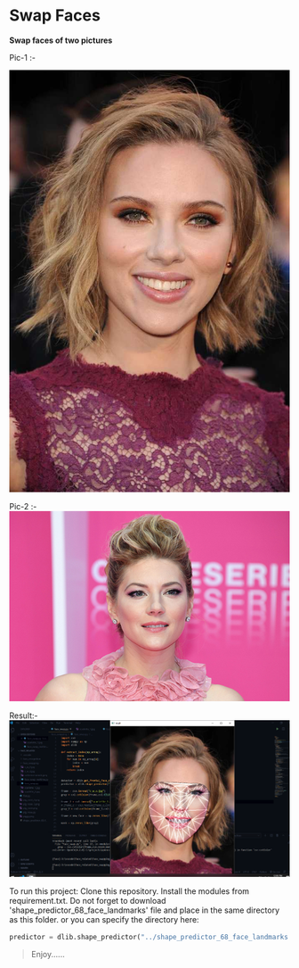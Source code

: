 # Swap Faces 

**Swap faces of two pictures**

Pic-1 :-

![pic](https://github.com/Kaushal-Dhungel/Face_swapping/blob/master/scarlette_1.jpg)


Pic-2 :-
![pic](https://github.com/Kaushal-Dhungel/Face_swapping/blob/master/c_w_2.jpg)

Result:-
![pic](https://github.com/Kaushal-Dhungel/Face_swapping/blob/master/face_swap.png)

To run this project:
Clone this repository.
Install the modules from requirement.txt.
Do not forget to download 'shape_predictor_68_face_landmarks' file and place in the same directory as this folder.
or you can specify the directory here:

```python
predictor = dlib.shape_predictor("../shape_predictor_68_face_landmarks.dat") # specify the file here.
```

>Enjoy...... 